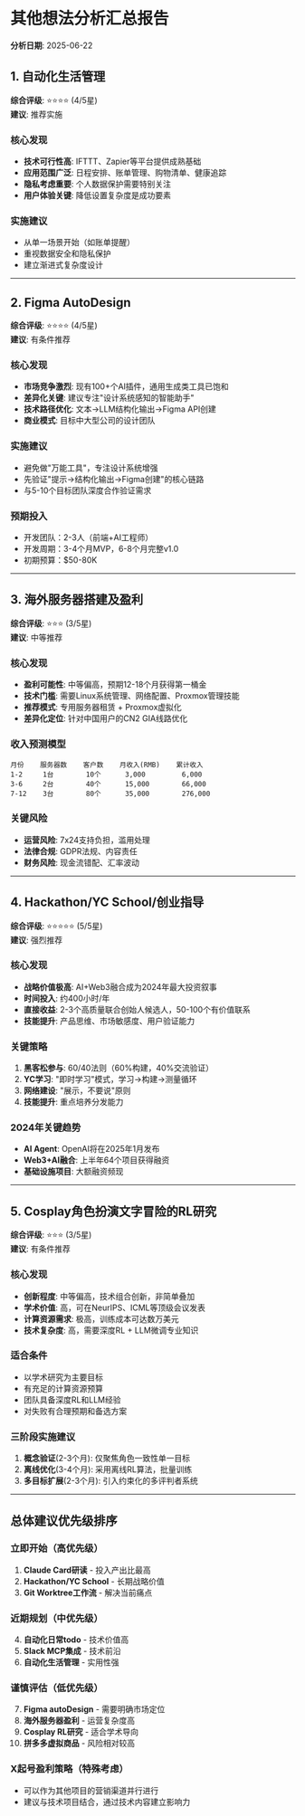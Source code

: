# 其他想法分析汇总报告

**分析日期**: 2025-06-22  

## 1. 自动化生活管理

**综合评级**: ⭐⭐⭐⭐ (4/5星)  
**建议**: 推荐实施

### 核心发现
- **技术可行性高**: IFTTT、Zapier等平台提供成熟基础
- **应用范围广泛**: 日程安排、账单管理、购物清单、健康追踪
- **隐私考虑重要**: 个人数据保护需要特别关注
- **用户体验关键**: 降低设置复杂度是成功要素

### 实施建议
- 从单一场景开始（如账单提醒）
- 重视数据安全和隐私保护
- 建立渐进式复杂度设计

---

## 2. Figma AutoDesign

**综合评级**: ⭐⭐⭐⭐ (4/5星)  
**建议**: 有条件推荐

### 核心发现
- **市场竞争激烈**: 现有100+个AI插件，通用生成类工具已饱和
- **差异化关键**: 建议专注"设计系统感知的智能助手"
- **技术路径优化**: 文本→LLM结构化输出→Figma API创建
- **商业模式**: 目标中大型公司的设计团队

### 实施建议
- 避免做"万能工具"，专注设计系统增强
- 先验证"提示→结构化输出→Figma创建"的核心链路
- 与5-10个目标团队深度合作验证需求

### 预期投入
- 开发团队：2-3人（前端+AI工程师）
- 开发周期：3-4个月MVP，6-8个月完整v1.0
- 初期预算：$50-80K

---

## 3. 海外服务器搭建及盈利

**综合评级**: ⭐⭐⭐ (3/5星)  
**建议**: 中等推荐

### 核心发现
- **盈利可能性**: 中等偏高，预期12-18个月获得第一桶金
- **技术门槛**: 需要Linux系统管理、网络配置、Proxmox管理技能
- **推荐模式**: 专用服务器租赁 + Proxmox虚拟化
- **差异化定位**: 针对中国用户的CN2 GIA线路优化

### 收入预测模型
```
月份    服务器数    客户数    月收入(RMB)    累计收入
1-2     1台        10个      3,000         6,000
3-6     2台        40个      15,000        66,000  
7-12    3台        80个      35,000        276,000
```

### 关键风险
- **运营风险**: 7x24支持负担，滥用处理
- **法律合规**: GDPR法规、内容责任
- **财务风险**: 现金流错配、汇率波动

---

## 4. Hackathon/YC School/创业指导

**综合评级**: ⭐⭐⭐⭐⭐ (5/5星)  
**建议**: 强烈推荐

### 核心发现
- **战略价值极高**: AI+Web3融合成为2024年最大投资叙事
- **时间投入**: 约400小时/年
- **直接收益**: 2-3个高质量联合创始人候选人，50-100个有价值联系
- **技能提升**: 产品思维、市场敏感度、用户验证能力

### 关键策略
1. **黑客松参与**: 60/40法则（60%构建，40%交流验证）
2. **YC学习**: "即时学习"模式，学习→构建→测量循环
3. **网络建设**: "展示，不要说"原则
4. **技能提升**: 重点培养分发能力

### 2024年关键趋势
- **AI Agent**: OpenAI将在2025年1月发布
- **Web3+AI融合**: 上半年64个项目获得融资
- **基础设施项目**: 大额融资频现

---

## 5. Cosplay角色扮演文字冒险的RL研究

**综合评级**: ⭐⭐⭐ (3/5星)  
**建议**: 有条件推荐

### 核心发现
- **创新程度**: 中等偏高，技术组合创新，非简单叠加
- **学术价值**: 高，可在NeurIPS、ICML等顶级会议发表
- **计算资源需求**: 极高，训练成本可达数万美元
- **技术复杂度**: 高，需要深度RL + LLM微调专业知识

### 适合条件
- 以学术研究为主要目标
- 有充足的计算资源预算
- 团队具备深度RL和LLM经验
- 对失败有合理预期和备选方案

### 三阶段实施建议
1. **概念验证**(2-3个月): 仅聚焦角色一致性单一目标
2. **离线优化**(3-4个月): 采用离线RL算法，批量训练
3. **多目标扩展**(2-3个月): 引入约束化的多评判者系统

---


## 总体建议优先级排序

### 立即开始（高优先级）
1. **Claude Card研读** - 投入产出比最高
2. **Hackathon/YC School** - 长期战略价值
3. **Git Worktree工作流** - 解决当前痛点

### 近期规划（中优先级）
4. **自动化日常todo** - 技术价值高
5. **Slack MCP集成** - 技术前沿
6. **自动化生活管理** - 实用性强

### 谨慎评估（低优先级）
7. **Figma autoDesign** - 需要明确市场定位
8. **海外服务器盈利** - 运营复杂度高
9. **Cosplay RL研究** - 适合学术导向
10. **拼多多虚拟商品** - 风险相对较高

### X起号盈利策略（特殊考虑）
- 可以作为其他项目的营销渠道并行进行
- 建议与技术项目结合，通过技术内容建立影响力